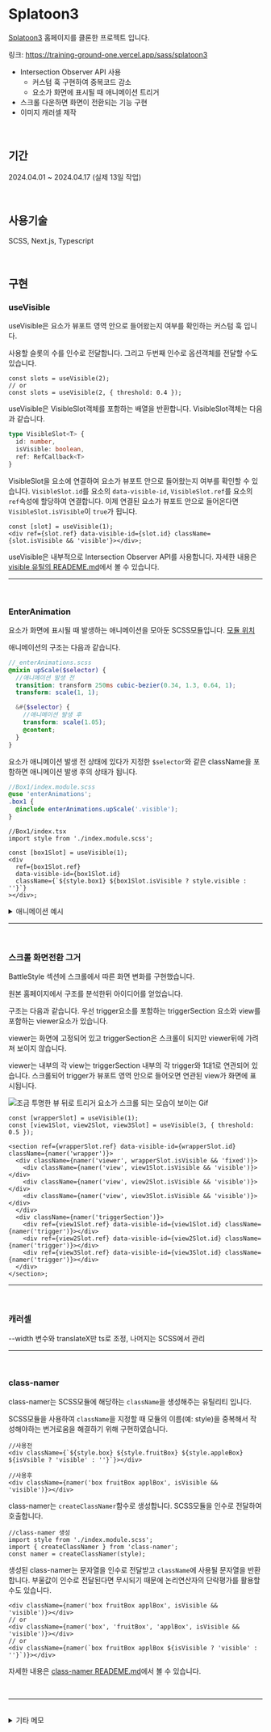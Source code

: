# Splatoon3

[Splatoon3](https://www.nintendo.co.kr/switch/av5ja/index.html) 홈페이지를 클론한 프로젝트 입니다.

링크: https://training-ground-one.vercel.app/sass/splatoon3

- Intersection Observer API 사용
  - 커스텀 훅 구현하여 중복코드 감소
  - 요소가 화면에 표시될 때 애니메이션 트리거
- 스크롤 다운하면 화면이 전환되는 기능 구현
- 이미지 캐러셀 제작

<br/>

## 기간

2024.04.01 ~ 2024.04.17 (실제 13일 작업)

<br/>

## 사용기술

SCSS, Next.js, Typescript

<br/>

## 구현

### useVisible

useVisible은 요소가 뷰포트 영역 안으로 들어왔는지 여부를 확인하는 커스텀 훅 입니다.

사용할 슬롯의 수를 인수로 전달합니다.
그리고 두번째 인수로 옵션객체를 전달할 수도 있습니다.

```tsx
const slots = useVisible(2);
// or
const slots = useVisible(2, { threshold: 0.4 });
```

useVisible은 VisibleSlot객체를 포함하는 배열을 반환합니다.
VisibleSlot객체는 다음과 같습니다.

```ts
type VisibleSlot<T> {
  id: number,
  isVisible: boolean,
  ref: RefCallback<T>
}
```

VisibleSlot을 요소에 연결하여 요소가 뷰포트 안으로 들어왔는지 여부를 확인할 수 있습니다.
`VisibleSlot.id`를 요소의 `data-visible-id`, `VisibleSlot.ref`를 요소의 `ref`속성에 할당하여 연결합니다.
이제 연결된 요소가 뷰포트 안으로 들어온다면 `VisibleSlot.isVisible`이 `true`가 됩니다.

```tsx
const [slot] = useVisible(1);
<div ref={slot.ref} data-visible-id={slot.id} className={slot.isVisible && 'visible'}></div>;
```

useVisible은 내부적으로 Intersection Observer API를 사용합니다. 자세한 내용은 [visible 유틸의 READEME.md]()에서 볼 수 있습니다.

---

<br/>

### EnterAnimation

요소가 화면에 표시될 때 발생하는 애니메이션을 모아둔 SCSS모듈입니다. [모듈 위치]()

애니메이션의 구조는 다음과 같습니다.

```scss
//_enterAnimations.scss
@mixin upScale($selector) {
  //애니메이션 발생 전
  transition: transform 250ms cubic-bezier(0.34, 1.3, 0.64, 1);
  transform: scale(1, 1);

  &#{$selector} {
    //애니메이션 발생 후
    transform: scale(1.05);
    @content;
  }
}
```

요소가 애니메이션 발생 전 상태에 있다가 지정한 `$selector`와 같은 className을 포함하면 애니메이션 발생 후의 상태가 됩니다.

```scss
//Box1/index.module.scss
@use 'enterAnimations';
.box1 {
  @include enterAnimations.upScale('.visible');
}
```

```tsx
//Box1/index.tsx
import style from './index.module.scss';

const [box1Slot] = useVisible(1);
<div
  ref={box1Slot.ref}
  data-visible-id={box1Slot.id}
  className={`${style.box1} ${box1Slot.isVisible ? style.visible : ''}`}
></div>;
```

<details>
  <summary>애니메이션 예시</summary>

#### ink

![애니메이션 git]()

```scss
/* 커진상태에서 시작하여 작아졌다 원래 크기로 돌아옴 */
@mixin ink($selector) {
  transition:
    opacity 0.3s cubic-bezier(0.15, 1.06, 0.8, 1.2),
    transform 0.3s cubic-bezier(0.15, 1.06, 0.8, 1.2);

  opacity: 0;
  transform: scale(1.15, 1.15);

  &#{$selector} {
    opacity: 1;
    transform: translate(0px, 0px);
    @content;
  }
}
```

#### upScaleFadeOutBack

![애니메이션 git]()

```scss
/* 서서히 드러나며 작은상태에서 커졌다가 원래크기로 돌아옴 */
@mixin upScaleFadeOutBack($selector) {
  opacity: 0;
  transform: scale(0.5, 0.5);
  transition:
    opacity,
    transform 0.3s cubic-bezier(0.5, 1.5, 0.8, 1.1);

  &#{$selector} {
    opacity: 1;
    transform: scale(1, 1);
    @content;
  }
}
```

#### bandLeftToRight

![애니메이션 git]()

```scss
/* 왼쪽에서 오른쪽으로 이동 */
@mixin bandLeftToRight($selector) {
  transition: transform 0.3s ease;
  transform: translateX(-100%);

  &#{$selector} {
    transform: translateX(0px);
    @content;
  }
}
```

</details>

---

<br/>

### 스크롤 화면전환 그거

BattleStyle 섹션에 스크롤에서 따른 화면 변화를 구현했습니다.

원본 홈페이지에서 구조를 분석한뒤 아이디어를 얻었습니다.

구조는 다음과 같습니다.
우선 trigger요소를 포함하는 triggerSection 요소와 view를 포함하는 viewer요소가 있습니다.

viewer는 화면에 고정되어 있고 triggerSection은 스크롤이 되지만 viewer뒤에 가려져 보이지 않습니다.

viewer는 내부의 각 view는 triggerSection 내부의 각 trigger와 1대1로 연관되어 있습니다.
스크롤되어 trigger가 뷰포트 영역 안으로 들어오면 연관된 view가 화면에 표시됩니다.

![ 조금 투명한 뷰 뒤로 트리거 요소가 스크롤 되는 모습이 보이는 Gif ]()

```tsx
const [wrapperSlot] = useVisible(1);
const [view1Slot, view2Slot, view3Slot] = useVisible(3, { threshold: 0.5 });

<section ref={wrapperSlot.ref} data-visible-id={wrapperSlot.id} className={namer('wrapper')}>
  <div className={namer('viewer', wrapperSlot.isVisible && 'fixed')}>
    <div className={namer('view', view1Slot.isVisible && 'visible')}></div>
    <div className={namer('view', view2Slot.isVisible && 'visible')}></div>
    <div className={namer('view', view3Slot.isVisible && 'visible')}></div>
  </div>
  <div className={namer('triggerSection')}>
    <div ref={view1Slot.ref} data-visible-id={view1Slot.id} className={namer('trigger')}></div>
    <div ref={view2Slot.ref} data-visible-id={view2Slot.id} className={namer('trigger')}></div>
    <div ref={view3Slot.ref} data-visible-id={view3Slot.id} className={namer('trigger')}></div>
  </div>
</section>;
```

---

<br/>

### 캐러셀

--width 변수와 translateX만 ts로 조정, 나머지는 SCSS에서 관리

---

<br/>

### class-namer

class-namer는 SCSS모듈에 해당하는 `className`을 생성해주는 유틸리티 입니다.

SCSS모듈을 사용하여 `className`을 지정할 때 모듈의 이름(예: style)을 중복해서 작성해야하는 번거로움을 해결하기 위해 구현하였습니다.

```tsx
//사용전
<div className={`${style.box} ${style.fruitBox} ${style.appleBox} ${isVsible ? 'visible' : ''}`}></div>

//사용후
<div className={namer('box fruitBox applBox', isVisible && 'visible')}></div>
```

class-namer는 `createClassNamer`함수로 생성합니다.
SCSS모듈을 인수로 전달하여 호출합니다.

```tsx
//class-namer 생성
import style from './index.module.scss';
import { createClassNamer } from 'class-namer';
const namer = createClassNamer(style);
```

생성된 class-namer는 문자열을 인수로 전달받고 `className`에 사용될 문자열을 반환합니다. 부울값이 인수로 전달된다면 무시되기 때문에 논리연산자의 단락평가를 활용할 수도 있습니다.

```tsx
<div className={namer('box fruitBox applBox', isVisible && 'visible')}></div>
// or
<div className={namer('box', 'fruitBox', 'applBox', isVisible && 'visible')}></div>
// or
<div className={namer(`box fruitBox applBox ${isVisible ? 'visible' : ''}`)}></div>
```

자세한 내용은 [class-namer READEME.md]()에서 볼 수 있습니다.

<br/>

---

<br/>

<details>
  <summary>기타 메모</summary>

## 배운점

- 애니메이션을 미리 정의해두면 편하다. (중복제거, 작업속도 향상)
- Intersection Observer API
- clip-path
- mask-...
- 베지어 곡선(트렌지션 함수와 관련됨) (cubic-bazier)

## 궁금한점

- <img> vs background, 어떤상황에 무엇을 사용해야할지 의문
- publice vs src, 이미지를 어디에 보관해야하나? 장단점이 뭔가?
- UI가 복잡할수록 CSS가 복잡해진다. 나은 방법이 있을까?
- 이미지가 언제 로딩되고, 언제 어디에 캐시되는지

## 발생한 문제점

- 이미지 로딩속도
  - 페이지 처음 로드할 때 사진이 로드되느라 비어있을 때가 있음.
  - 호버했을 때 이미지가 로드되어 호버직후에 바로 이미지가 표시되지 않음
  </details>
